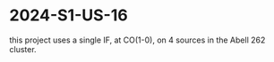 # 2024-S1-US-16   

this project uses a single IF, at CO(1-0), on 4 sources in the Abell 262 cluster.
